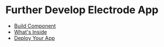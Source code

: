 # Further Develop Electrode App

* [Build Component](/chapter1/further-develop-app/build-app.md)
* [What's Inside](/chapter1/further-develop-app/whats-inside.md)
* [Deploy Your App](/chapter1/further-develop-app/deploy-your-app.md)
